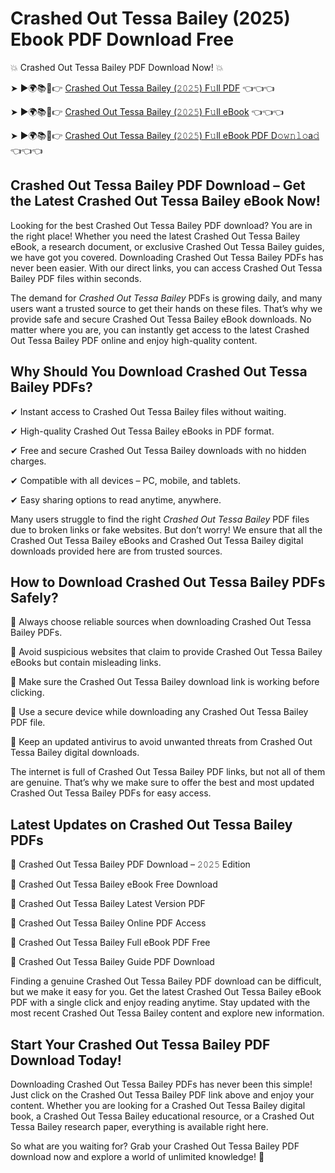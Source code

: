 # Crashed Out Tessa Bailey (2025) Ebook PDF Download Free

💥 Crashed Out Tessa Bailey PDF Download Now! 💥

➤ ►🌍📚📱👉 [Crashed Out Tessa Bailey (𝟸𝟶𝟸𝟻) F𝚞ll PDF](https://getpdf.xyz/crashed-out-tessa-bailey) 👈👈👈


➤ ►🌍📚📱👉 [Crashed Out Tessa Bailey (𝟸𝟶𝟸𝟻) F𝚞ll eBook](https://getpdf.xyz/crashed-out-tessa-bailey) 👈👈👈


➤ ►🌍📚📱👉 [Crashed Out Tessa Bailey (𝟸𝟶𝟸𝟻) F𝚞ll eBook PDF D𝚘𝚠𝚗𝚕𝚘a𝚍](https://getpdf.xyz/crashed-out-tessa-bailey) 👈👈👈


## Crashed Out Tessa Bailey PDF Download – Get the Latest Crashed Out Tessa Bailey eBook Now!

Looking for the best Crashed Out Tessa Bailey PDF download? You are in the right place! Whether you need the latest Crashed Out Tessa Bailey eBook, a research document, or exclusive Crashed Out Tessa Bailey guides, we have got you covered. Downloading Crashed Out Tessa Bailey PDFs has never been easier. With our direct links, you can access Crashed Out Tessa Bailey PDF files within seconds.

The demand for *Crashed Out Tessa Bailey* PDFs is growing daily, and many users want a trusted source to get their hands on these files. That’s why we provide safe and secure Crashed Out Tessa Bailey eBook downloads. No matter where you are, you can instantly get access to the latest Crashed Out Tessa Bailey PDF online and enjoy high-quality content.

## Why Should You Download Crashed Out Tessa Bailey PDFs?

✔ Instant access to Crashed Out Tessa Bailey files without waiting.

✔ High-quality Crashed Out Tessa Bailey eBooks in PDF format.

✔ Free and secure Crashed Out Tessa Bailey downloads with no hidden charges.

✔ Compatible with all devices – PC, mobile, and tablets.

✔ Easy sharing options to read anytime, anywhere.

Many users struggle to find the right *Crashed Out Tessa Bailey* PDF files due to broken links or fake websites. But don’t worry! We ensure that all the Crashed Out Tessa Bailey eBooks and Crashed Out Tessa Bailey digital downloads provided here are from trusted sources.

## How to Download Crashed Out Tessa Bailey PDFs Safely?

📌 Always choose reliable sources when downloading Crashed Out Tessa Bailey PDFs.

📌 Avoid suspicious websites that claim to provide Crashed Out Tessa Bailey eBooks but contain misleading links.

📌 Make sure the Crashed Out Tessa Bailey download link is working before clicking.

📌 Use a secure device while downloading any Crashed Out Tessa Bailey PDF file.

📌 Keep an updated antivirus to avoid unwanted threats from Crashed Out Tessa Bailey digital downloads.

The internet is full of Crashed Out Tessa Bailey PDF links, but not all of them are genuine. That’s why we make sure to offer the best and most updated Crashed Out Tessa Bailey PDFs for easy access.

## Latest Updates on Crashed Out Tessa Bailey PDFs

🔹 Crashed Out Tessa Bailey PDF Download – 𝟸𝟶𝟸𝟻 Edition

🔹 Crashed Out Tessa Bailey eBook Free Download

🔹 Crashed Out Tessa Bailey Latest Version PDF

🔹 Crashed Out Tessa Bailey Online PDF Access

🔹 Crashed Out Tessa Bailey Full eBook PDF Free

🔹 Crashed Out Tessa Bailey Guide PDF Download

Finding a genuine Crashed Out Tessa Bailey PDF download can be difficult, but we make it easy for you. Get the latest Crashed Out Tessa Bailey eBook PDF with a single click and enjoy reading anytime. Stay updated with the most recent Crashed Out Tessa Bailey content and explore new information.

## Start Your Crashed Out Tessa Bailey PDF Download Today!

Downloading Crashed Out Tessa Bailey PDFs has never been this simple! Just click on the Crashed Out Tessa Bailey PDF link above and enjoy your content. Whether you are looking for a Crashed Out Tessa Bailey digital book, a Crashed Out Tessa Bailey educational resource, or a Crashed Out Tessa Bailey research paper, everything is available right here.

So what are you waiting for? Grab your Crashed Out Tessa Bailey PDF download now and explore a world of unlimited knowledge! 🚀
